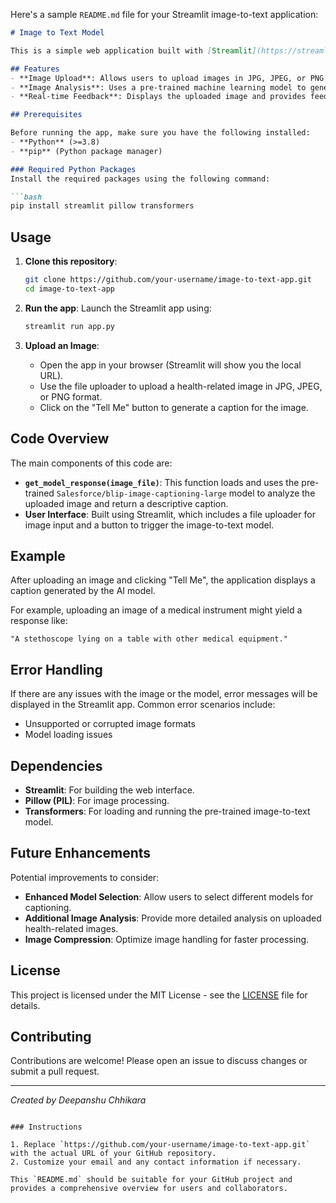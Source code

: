Here's a sample `README.md` file for your Streamlit image-to-text application:

```markdown
# Image to Text Model

This is a simple web application built with [Streamlit](https://streamlit.io/) that uses a machine learning model to generate descriptive captions for uploaded images. The application uses a pre-trained [Hugging Face Transformers](https://huggingface.co/transformers/) pipeline model, specifically the "Salesforce/blip-image-captioning-large" model, to analyze the content of an image and provide a text-based response.

## Features
- **Image Upload**: Allows users to upload images in JPG, JPEG, or PNG format.
- **Image Analysis**: Uses a pre-trained machine learning model to generate a caption describing the image's content.
- **Real-time Feedback**: Displays the uploaded image and provides feedback in case of errors.

## Prerequisites

Before running the app, make sure you have the following installed:
- **Python** (>=3.8)
- **pip** (Python package manager)

### Required Python Packages
Install the required packages using the following command:

```bash
pip install streamlit pillow transformers
```

## Usage

1. **Clone this repository**:
   ```bash
   git clone https://github.com/your-username/image-to-text-app.git
   cd image-to-text-app
   ```

2. **Run the app**:
   Launch the Streamlit app using:
   ```bash
   streamlit run app.py
   ```

3. **Upload an Image**:
   - Open the app in your browser (Streamlit will show you the local URL).
   - Use the file uploader to upload a health-related image in JPG, JPEG, or PNG format.
   - Click on the "Tell Me" button to generate a caption for the image.

## Code Overview

The main components of this code are:

- **`get_model_response(image_file)`**: This function loads and uses the pre-trained `Salesforce/blip-image-captioning-large` model to analyze the uploaded image and return a descriptive caption.
- **User Interface**: Built using Streamlit, which includes a file uploader for image input and a button to trigger the image-to-text model.

## Example

After uploading an image and clicking "Tell Me", the application displays a caption generated by the AI model. 

For example, uploading an image of a medical instrument might yield a response like:
```
"A stethoscope lying on a table with other medical equipment."
```

## Error Handling

If there are any issues with the image or the model, error messages will be displayed in the Streamlit app. Common error scenarios include:
- Unsupported or corrupted image formats
- Model loading issues

## Dependencies

- **Streamlit**: For building the web interface.
- **Pillow (PIL)**: For image processing.
- **Transformers**: For loading and running the pre-trained image-to-text model.

## Future Enhancements

Potential improvements to consider:
- **Enhanced Model Selection**: Allow users to select different models for captioning.
- **Additional Image Analysis**: Provide more detailed analysis on uploaded health-related images.
- **Image Compression**: Optimize image handling for faster processing.

## License

This project is licensed under the MIT License - see the [LICENSE](LICENSE) file for details.

## Contributing

Contributions are welcome! Please open an issue to discuss changes or submit a pull request.

---

*Created by Deepanshu Chhikara*
```

### Instructions

1. Replace `https://github.com/your-username/image-to-text-app.git` with the actual URL of your GitHub repository.
2. Customize your email and any contact information if necessary.

This `README.md` should be suitable for your GitHub project and provides a comprehensive overview for users and collaborators.
